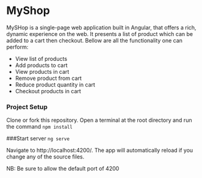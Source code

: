 # MyShop

MySHop is a single-page web application built in Angular, that offers a rich, dynamic experience on the web. It presents a list of product which can be added to a cart then checkout. Bellow are all the functionality one can perform:

- View list of products
- Add products to cart 
- View products in cart 
- Remove product from cart 
- Reduce product quantity in cart
- Checkout products in cart

### Project Setup
Clone or fork this repository. Open a terminal at the root directory and run the command
`npm install`

###Start server
`ng serve`

Navigate to http://localhost:4200/. The app will automatically reload if you change any of the source files.

NB: Be sure to allow the default port of 4200
